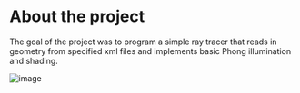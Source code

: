 # About the project

The goal of the project was to program a simple ray tracer that reads in geometry from specified xml files and implements basic Phong illumination and shading.

![image](https://user-images.githubusercontent.com/63373832/179852092-a30d6a77-25c5-4d9f-a3b9-f310fd6240ac.png)

